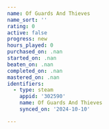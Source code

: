 ```yaml
---
name: Of Guards And Thieves
name_sort: ''
rating: 0
active: false
progress: new
hours_played: 0
purchased_on: .nan
started_on: .nan
beaten_on: .nan
completed_on: .nan
mastered_on: .nan
identifiers:
  - type: steam
    appid: '302590'
    name: Of Guards And Thieves
    synced_on: '2024-10-10'

---
```


